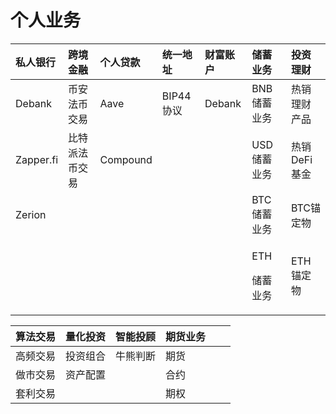 # 个人业务

<table>
  <thead>
    <tr>
      <th style="text-align:left">&#x79C1;&#x4EBA;&#x94F6;&#x884C;</th>
      <th style="text-align:left">&#x8DE8;&#x5883;&#x91D1;&#x878D;</th>
      <th style="text-align:left">&#x4E2A;&#x4EBA;&#x8D37;&#x6B3E;</th>
      <th style="text-align:left">&#x7EDF;&#x4E00;&#x5730;&#x5740;</th>
      <th style="text-align:left">&#x8D22;&#x5BCC;&#x8D26;&#x6237;</th>
      <th style="text-align:left">&#x50A8;&#x84C4;&#x4E1A;&#x52A1;</th>
      <th style="text-align:left">&#x6295;&#x8D44;&#x7406;&#x8D22;</th>
    </tr>
  </thead>
  <tbody>
    <tr>
      <td style="text-align:left">Debank</td>
      <td style="text-align:left">&#x5E01;&#x5B89;&#x6CD5;&#x5E01;&#x4EA4;&#x6613;</td>
      <td style="text-align:left">Aave</td>
      <td style="text-align:left">BIP44&#x534F;&#x8BAE;</td>
      <td style="text-align:left">Debank</td>
      <td style="text-align:left">BNB&#x50A8;&#x84C4;&#x4E1A;&#x52A1;</td>
      <td style="text-align:left">&#x70ED;&#x9500;&#x7406;&#x8D22;&#x4EA7;&#x54C1;</td>
    </tr>
    <tr>
      <td style="text-align:left">Zapper.fi</td>
      <td style="text-align:left">&#x6BD4;&#x7279;&#x6D3E;&#x6CD5;&#x5E01;&#x4EA4;&#x6613;</td>
      <td style="text-align:left">Compound</td>
      <td style="text-align:left"></td>
      <td style="text-align:left"></td>
      <td style="text-align:left">USD&#x50A8;&#x84C4;&#x4E1A;&#x52A1;</td>
      <td style="text-align:left">&#x70ED;&#x9500;DeFi&#x57FA;&#x91D1;</td>
    </tr>
    <tr>
      <td style="text-align:left">Zerion</td>
      <td style="text-align:left"></td>
      <td style="text-align:left"></td>
      <td style="text-align:left"></td>
      <td style="text-align:left"></td>
      <td style="text-align:left">BTC&#x50A8;&#x84C4;&#x4E1A;&#x52A1;</td>
      <td style="text-align:left">BTC&#x951A;&#x5B9A;&#x7269;</td>
    </tr>
    <tr>
      <td style="text-align:left"></td>
      <td style="text-align:left"></td>
      <td style="text-align:left"></td>
      <td style="text-align:left"></td>
      <td style="text-align:left"></td>
      <td style="text-align:left">
        <p>ETH</p>
        <p>&#x50A8;&#x84C4;&#x4E1A;&#x52A1;</p>
      </td>
      <td style="text-align:left">ETH&#x951A;&#x5B9A;&#x7269;</td>
    </tr>
  </tbody>
</table>

| 算法交易 | 量化投资 | 智能投顾 | 期货业务 |  |  |
| :--- | :--- | :--- | :--- | :--- | :--- |
| 高频交易 | 投资组合 | 牛熊判断 | 期货 |  |  |
| 做市交易 | 资产配置 |  | 合约 |  |  |
| 套利交易 |  |  | 期权 |  |  |



